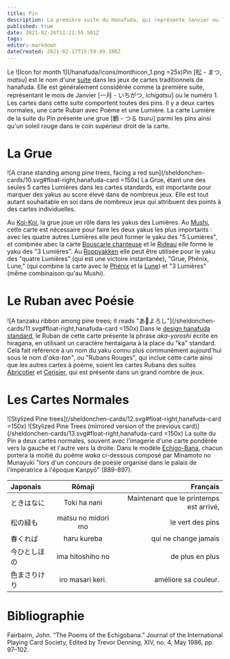 ```yaml
---
title: Pin
description: La première suite du Hanafuda, qui représente Janvier ou le numéro 1
published: true
date: 2021-02-26T11:21:55.501Z
tags: 
editor: markdown
dateCreated: 2021-02-17T15:59:49.380Z
---
```


Le ![Icon for month 1](/hanafuda/icons/monthicon_1.png =25x)Pin [松 - まつ, *matsu*] est le nom d'une [suite](/fr/hanafuda/guide/suites) dans les jeux de cartes traditionnels de hanafuda. Elle est généralement considérée comme la première suite, représentant le mois de Janvier [一月 - いちがつ, *ichigatsu*] ou le numéro 1. Les cartes dans cette suite comportent toutes des pins. Il y a deux cartes normales, une carte Ruban avec Poème et une Lumière. La carte Lumière de la suite du Pin présente une grue [鶴 - つる *tsuru*] parmi les pins ainsi qu'un soleil rouge dans le coin supérieur droit de la carte.

# La Grue
![A crane standing among pine trees, facing a red sun](/sheldonchen-cards/10.svg#float-right,hanafuda-card =150x) La Grue, étant une des seules 5 cartes Lumières dans les cartes standards, est importante pour marquer des yakus au score élevé dans de nombreux jeux. Elle est tout autant souhaitable en soi dans de nombreux jeux qui attribuent des points à des cartes individuelles. 

Au [Koi-Koi](/en/hanafuda/games/koi-koi), la grue joue un rôle dans les yakus des Lumières. Au [Mushi](/en/hanafuda/games/mushi), cette carte est nécessaire pour faire les deux yakus les plus importants : avec les quatre autres Lumières elle peut former le yaku des "5 Lumières", et combinée abec la carte [Bouscarle chanteuse](/en/hanafuda/suits/plum-blossom#bush-warbler) et le [Rideau](/en/hanafuda/suits/cherry-blossom#flower-viewing-curtain) elle forme le yaku des "3 Lumières". Au [Roppyakken](/en/hanafuda/games/roppyakken) elle peut être utilisée pour le yaku des "quatre Lumières" (qui est une victoire instantanée), "Grue, Phénix, Lune," (qui combine la carte avec le [Phénix](/en/hanafuda/suits/paulownia#phoenix) et la [Lune](/en/hanafuda/suits/susuki-grass#full-moon)) et "3 Lumières" (même combinaison qu'au Mushi).

# Le Ruban avec Poésie
![A tanzaku ribbon among pine trees; it reads "あ𛀙よろし"](/sheldonchen-cards/11.svg#float-right,hanafuda-card =150x) Dans le [design hanafuda standard](/en/hanafuda/patterns/hachihachibana), le Ruban de cette carte présente la phrase *aka-yoroshi* écrite en hiragana, en utilisant un caractère hentaigana à la place du "ka" standard. Cela fait référence à un nom du yaku connu plus communément aujourd'hui sous le nom d'*aka-tan"*, ou "Rubans Rouges", qui inclue cette carte ainsi que les autres cartes à poème, soient les cartes Rubans des suites [Abricotier](/en/hanafuda/suits/plum-blossom#poetry-ribbon) et [Cerisier](/en/hanafuda/suits/cherry-blossom#poetry-ribbon), qui est présente dans un grand nombre de jeux. 

# Les Cartes Normales
![Stylized Pine trees](/sheldonchen-cards/12.svg#float-right,hanafuda-card =150x) ![Stylized Pine Trees (mirrored version of the previous card)](/sheldonchen-cards/13.svg#float-right,hanafuda-card =150x) La suite du Pin a deux cartes normales, souvent avec l'imagerie d'une carte pondérée vers la gauche et l'autre vers la droite. Dans le modèle [Echigo-Bana](/en/hanafuda/patterns/echigobana), chacun portera la moitié du poème *waka* ci-dessous composé par Minamoto no Munayuki "lors d'un concours de poésie organisé dans le palais de l'impératrice à l'époque Kanpyō" (889-897). 

|Japonais|Rōmaji|Français|
|:---|:--:|---:|
|ときはなに|Toki ha nani|Maintenant que le printemps est arrivé,|
|松の緑も|matsu no midori mo|le vert des pins|
|春くれば|haru kureba|qui ne change jamais|
|今ひとしほの|ima hitoshiho no|de plus en plus|
|色まさりけり|iro masari keri.|améliore sa couleur.|

# Bibliographie
Fairbairn, John. “The Poems of the Echigobana.” Journal of the International Playing Card Society, Edited by Trevor Denning, XIV, no. 4, May 1986, pp. 97–102. 
